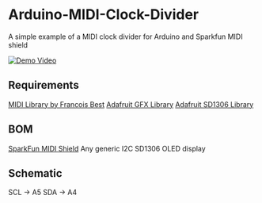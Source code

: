 # Arduino-MIDI-Clock-Divider
A simple example of a MIDI clock divider for Arduino and Sparkfun MIDI shield

[![Demo Video](https://img.youtube.com/vi/BTd4qSCWHRE/0.jpg)](https://www.youtube.com/watch?v=BTd4qSCWHRE)



## Requirements
[MIDI Library by Francois Best](https://www.arduino.cc/reference/en/libraries/midi-library/)
[Adafruit GFX Library](https://www.arduino.cc/reference/en/libraries/adafruit-gfx-library/)
[Adafruit SD1306 Library](https://www.arduino.cc/reference/en/libraries/adafruit-ssd1306/)

## BOM
[SparkFun MIDI Shield](https://www.sparkfun.com/products/12898)
Any generic I2C SD1306 OLED display

## Schematic
SCL -> A5
SDA -> A4

